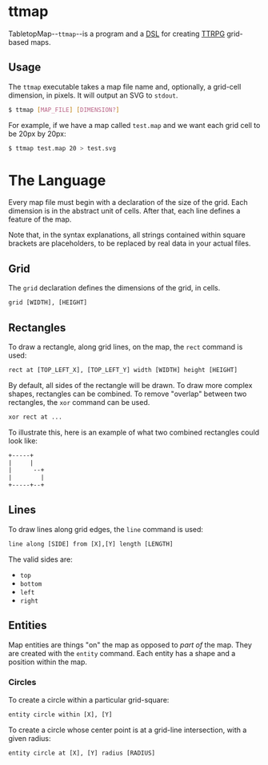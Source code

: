<!--
This Source Code Form is subject to the terms of the Mozilla Public
License, v. 2.0. If a copy of the MPL was not distributed with this
file, You can obtain one at https://mozilla.org/MPL/2.0/.
-->

<!--
Copyright (c) 2024 David Jackson
-->

# ttmap 

TabletopMap--`ttmap`--is a program and a [DSL](https://en.wikipedia.org/wiki/Domain-specific_language)
for creating [TTRPG](https://en.wikipedia.org/wiki/Tabletop_role-playing_game) grid-based maps.

## Usage

The `ttmap` executable takes a map file name and, optionally, a grid-cell
dimension, in pixels. It will output an SVG to `stdout`.

```sh
$ ttmap [MAP_FILE] [DIMENSION?]
```

For example, if we have a map called `test.map` and we want each grid cell to
be 20px by 20px:

```sh
$ ttmap test.map 20 > test.svg
```

# The Language

Every map file must begin with a declaration of the size of the grid. Each
dimension is in the abstract unit of cells. After that, each line defines a
feature of the map.

Note that, in the syntax explanations, all strings contained within square
brackets are placeholders, to be replaced by real data in your actual files.

## Grid

The `grid` declaration defines the dimensions of the grid, in cells.

```txt
grid [WIDTH], [HEIGHT]
```

## Rectangles

To draw a rectangle, along grid lines, on the map, the `rect` command is used:

```txt
rect at [TOP_LEFT_X], [TOP_LEFT_Y] width [WIDTH] height [HEIGHT]
```

By default, all sides of the rectangle will be drawn. To draw more complex
shapes, rectangles can be combined. To remove "overlap" between two rectangles,
the `xor` command can be used.

```txt
xor rect at ...
```

To illustrate this, here is an example of what two combined rectangles could
look like:

```txt
+-----+
|     |
|      --+
|        |
+-----+--+
```

## Lines

To draw lines along grid edges, the `line` command is used:

```txt
line along [SIDE] from [X],[Y] length [LENGTH]
```

The valid sides are:

* `top`
* `bottom`
* `left`
* `right`

## Entities

Map entities are things "on" the map as opposed to _part of_ the map. They
are created with the `entity` command. Each entity has a shape and a position
within the map.

### Circles

To create a circle within a particular grid-square:

```txt
entity circle within [X], [Y]
```

To create a circle whose center point is at a grid-line intersection, with a
given radius:

```txt
entity circle at [X], [Y] radius [RADIUS] 
```

